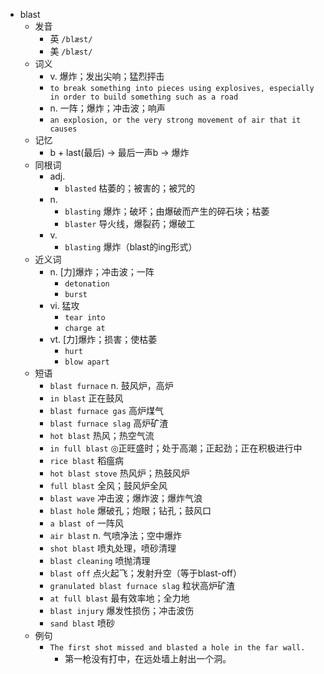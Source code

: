 - blast
  - 发音
    - 英 `/blæst/`
    - 美 `/blæst/`
  - 词义
    - v. 爆炸；发出尖响；猛烈抨击
    - `to break something into pieces using explosives, especially in order to build something such as a road`
    - n. 一阵；爆炸；冲击波；响声
    - `an explosion, or the very strong movement of air that it causes`
  - 记忆
    - b + last(最后) → 最后一声b → 爆炸
  - 同根词
    - adj.
      - `blasted` 枯萎的；被害的；被咒的
    - n.
      - `blasting` 爆炸；破坏；由爆破而产生的碎石块；枯萎
      - `blaster` 导火线，爆裂药；爆破工
    - v.
      - `blasting` 爆炸（blast的ing形式）
  - 近义词
    - n. [力]爆炸；冲击波；一阵
      - `detonation`
      - `burst`
    - vi. 猛攻
      - `tear into`
      - `charge at`
    - vt. [力]爆炸；损害；使枯萎
      - `hurt`
      - `blow apart`
  - 短语
    - `blast furnace` n. 鼓风炉，高炉 
    - `in blast` 正在鼓风 
    - `blast furnace gas` 高炉煤气 
    - `blast furnace slag` 高炉矿渣 
    - `hot blast` 热风；热空气流 
    - `in full blast` ◎正旺盛时；处于高潮；正起劲；正在积极进行中 
    - `rice blast` 稻瘟病 
    - `hot blast stove` 热风炉；热鼓风炉 
    - `full blast` 全风；鼓风炉全风 
    - `blast wave` 冲击波；爆炸波；爆炸气浪 
    - `blast hole` 爆破孔；炮眼；钻孔；鼓风口 
    - `a blast of` 一阵风 
    - `air blast` n. 气喷净法；空中爆炸 
    - `shot blast` 喷丸处理，喷砂清理 
    - `blast cleaning` 喷抛清理 
    - `blast off` 点火起飞；发射升空（等于blast-off） 
    - `granulated blast furnace slag` 粒状高炉矿渣 
    - `at full blast` 最有效率地；全力地 
    - `blast injury` 爆发性损伤；冲击波伤 
    - `sand blast` 喷砂 
  - 例句
    - `The first shot missed and blasted a hole in the far wall.`
      - 第一枪没有打中，在远处墙上射出一个洞。

